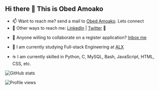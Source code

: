 ## Hi there 👋 This is Obed Amoako

- 📫 Want to reach me? send a mail to [Obed Amoako](mailto:obedamoako92@gmail.com). Lets connect  
- 💬 Other ways to reach me: [LinkedIn](https://linkedin.com/in/ericob3d) | [Twitter](https://twitter.com/ObedAmoako8) :wave:  
<!-- 🔭 I’m currently working on some amazing projects. Yet to be disclosed :) stay in touch  -->
- 👯 Anyone willing to collaborate on a register application? [Inbox me](mailto:obedamoako92@gmail.com)  

- :eyes: I am currently studying Full-stack Engineering at [ALX](https://www.alxafrica.com)  
- :coffee: I am currently skilled in Python, C, MySQL, Bash, JavaScript, HTML, CSS, etc.  

![GitHub stats](https://github-readme-stats.vercel.app/api?username=Obed101&show_icons=true)  

![Profile views](https://gpvc.arturio.dev/Obed101)
